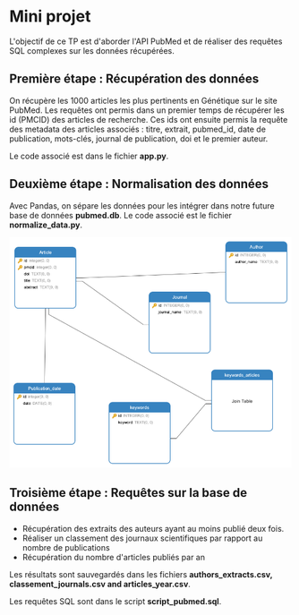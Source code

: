 # Mini projet

L'objectif de ce TP est d'aborder l'API PubMed et de réaliser des requêtes SQL complexes sur les données récupérées.

## Première étape : Récupération des données

On récupère les 1000 articles les plus pertinents en Génétique sur le site PubMed. 
Les requêtes ont permis dans un premier temps de récupérer les id (PMCID) des articles de recherche. Ces ids ont ensuite permis la requête des metadata des articles associés : titre, extrait, pubmed_id, date de publication, mots-clés, journal de publication, doi et le premier auteur.

Le code associé est dans le fichier **app.py**.

## Deuxième étape : Normalisation des données

Avec Pandas, on sépare les données pour les intégrer dans notre future base de données **pubmed.db**.
Le code associé est le fichier **normalize_data.py**.

![sql_model](model.png)

## Troisième étape : Requêtes sur la base de données

- Récupération des extraits des auteurs ayant au moins publié deux fois.
- Réaliser un classement des journaux scientifiques par rapport au nombre de publications
- Récupération du nombre d'articles publiés par an

Les résultats sont sauvegardés dans les fichiers **authors_extracts.csv, classement_journals.csv and articles_year.csv**.

Les requêtes SQL sont dans le script **script_pubmed.sql**.
